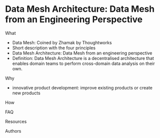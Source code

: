 # Data Mesh Architecture: Data Mesh from an Engineering Perspective

What
- Data Mesh: Coined by Zhamak by Thoughtworks
- Short description with the four principles
- Data Mesh Architecture: Data Mesh from an engineering perspective
- Definition: Data Mesh Architecture is a decentralised architecture that enables domain teams to perform cross-domain data analysis on their own.


Why
- innovative product development: improve existing products or create new products


How


FAQ

Resources


Authors
